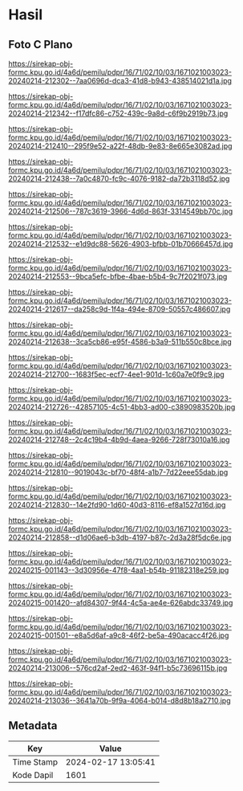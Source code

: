 # Hasil

## Foto C Plano

https://sirekap-obj-formc.kpu.go.id/4a6d/pemilu/pdpr/16/71/02/10/03/1671021003023-20240214-212302--7aa0696d-dca3-41d8-b943-438514021d1a.jpg

https://sirekap-obj-formc.kpu.go.id/4a6d/pemilu/pdpr/16/71/02/10/03/1671021003023-20240214-212342--f17dfc86-c752-439c-9a8d-c6f9b2919b73.jpg

https://sirekap-obj-formc.kpu.go.id/4a6d/pemilu/pdpr/16/71/02/10/03/1671021003023-20240214-212410--295f9e52-a22f-48db-9e83-8e665e3082ad.jpg

https://sirekap-obj-formc.kpu.go.id/4a6d/pemilu/pdpr/16/71/02/10/03/1671021003023-20240214-212438--7a0c4870-fc9c-4076-9182-da72b3118d52.jpg

https://sirekap-obj-formc.kpu.go.id/4a6d/pemilu/pdpr/16/71/02/10/03/1671021003023-20240214-212506--787c3619-3966-4d6d-863f-3314549bb70c.jpg

https://sirekap-obj-formc.kpu.go.id/4a6d/pemilu/pdpr/16/71/02/10/03/1671021003023-20240214-212532--e1d9dc88-5626-4903-bfbb-01b70666457d.jpg

https://sirekap-obj-formc.kpu.go.id/4a6d/pemilu/pdpr/16/71/02/10/03/1671021003023-20240214-212553--9bca5efc-bfbe-4bae-b5b4-9c7f2021f073.jpg

https://sirekap-obj-formc.kpu.go.id/4a6d/pemilu/pdpr/16/71/02/10/03/1671021003023-20240214-212617--da258c9d-1f4a-494e-8709-50557c486607.jpg

https://sirekap-obj-formc.kpu.go.id/4a6d/pemilu/pdpr/16/71/02/10/03/1671021003023-20240214-212638--3ca5cb86-e95f-4586-b3a9-511b550c8bce.jpg

https://sirekap-obj-formc.kpu.go.id/4a6d/pemilu/pdpr/16/71/02/10/03/1671021003023-20240214-212700--1683f5ec-ecf7-4ee1-901d-1c60a7e0f9c9.jpg

https://sirekap-obj-formc.kpu.go.id/4a6d/pemilu/pdpr/16/71/02/10/03/1671021003023-20240214-212726--42857105-4c51-4bb3-ad00-c3890983520b.jpg

https://sirekap-obj-formc.kpu.go.id/4a6d/pemilu/pdpr/16/71/02/10/03/1671021003023-20240214-212748--2c4c19b4-4b9d-4aea-9266-728f73010a16.jpg

https://sirekap-obj-formc.kpu.go.id/4a6d/pemilu/pdpr/16/71/02/10/03/1671021003023-20240214-212810--9019043c-bf70-48f4-a1b7-7d22eee55dab.jpg

https://sirekap-obj-formc.kpu.go.id/4a6d/pemilu/pdpr/16/71/02/10/03/1671021003023-20240214-212830--14e2fd90-1d60-40d3-8116-ef8a1527d16d.jpg

https://sirekap-obj-formc.kpu.go.id/4a6d/pemilu/pdpr/16/71/02/10/03/1671021003023-20240214-212858--d1d06ae6-b3db-4197-b87c-2d3a28f5dc6e.jpg

https://sirekap-obj-formc.kpu.go.id/4a6d/pemilu/pdpr/16/71/02/10/03/1671021003023-20240215-001143--3d30956e-47f8-4aa1-b54b-91182318e259.jpg

https://sirekap-obj-formc.kpu.go.id/4a6d/pemilu/pdpr/16/71/02/10/03/1671021003023-20240215-001420--afd84307-9f44-4c5a-ae4e-626abdc33749.jpg

https://sirekap-obj-formc.kpu.go.id/4a6d/pemilu/pdpr/16/71/02/10/03/1671021003023-20240215-001501--e8a5d6af-a9c8-46f2-be5a-490acacc4f26.jpg

https://sirekap-obj-formc.kpu.go.id/4a6d/pemilu/pdpr/16/71/02/10/03/1671021003023-20240214-213006--576cd2af-2ed2-463f-94f1-b5c73696115b.jpg

https://sirekap-obj-formc.kpu.go.id/4a6d/pemilu/pdpr/16/71/02/10/03/1671021003023-20240214-213036--3641a70b-9f9a-4064-b014-d8d8b18a2710.jpg


## Metadata

| Key        | Value               |
| ---------- | ------------------- |
| Time Stamp | 2024-02-17 13:05:41 |
| Kode Dapil | 1601                |



